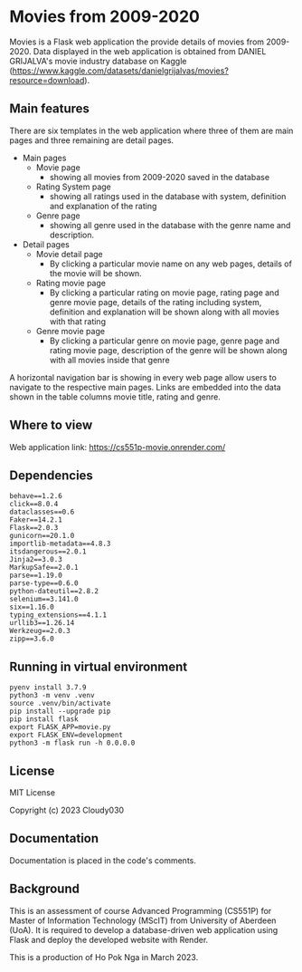 # Movies from 2009-2020

Movies is a Flask web application the provide details of movies from 2009-2020. Data displayed in the web application is obtained from DANIEL GRIJALVA's movie industry database on Kaggle (https://www.kaggle.com/datasets/danielgrijalvas/movies?resource=download).

## Main features
There are six templates in the web application where three of them are main pages and three remaining are detail pages.
- Main pages
  - Movie page
    - showing all movies from 2009-2020 saved in the database
  - Rating System page
    - showing all ratings used in the database with system, definition and explanation of the rating
  - Genre page
    - showing all genre used in the database with the genre name and description.
- Detail pages
  - Movie detail page
    - By clicking a particular movie name on any web pages, details of the movie will be shown.
  - Rating movie page
    - By clicking a particular rating on movie page, rating page and genre movie page, details of the rating including system, definition and explanation will be shown along with all movies with that rating
  - Genre movie page
    - By clicking a particular genre on movie page, genre page and rating movie page, description of the genre will be shown along with all movies inside that genre

A horizontal navigation bar is showing in every web page allow users to navigate to the respective main pages.
Links are embedded into the data shown in the table columns movie title, rating and genre.

## Where to view
Web application link: https://cs551p-movie.onrender.com/

## Dependencies
~~~
behave==1.2.6
click==8.0.4
dataclasses==0.6
Faker==14.2.1
Flask==2.0.3
gunicorn==20.1.0
importlib-metadata==4.8.3
itsdangerous==2.0.1
Jinja2==3.0.3
MarkupSafe==2.0.1
parse==1.19.0
parse-type==0.6.0
python-dateutil==2.8.2
selenium==3.141.0
six==1.16.0
typing_extensions==4.1.1
urllib3==1.26.14
Werkzeug==2.0.3
zipp==3.6.0
~~~

## Running in virtual environment
~~~
pyenv install 3.7.9
python3 -m venv .venv
source .venv/bin/activate
pip install --upgrade pip
pip install flask
export FLASK_APP=movie.py
export FLASK_ENV=development
python3 -m flask run -h 0.0.0.0
~~~

## License
MIT License

Copyright (c) 2023 Cloudy030

## Documentation
Documentation is placed in the code's comments.

## Background
This is an assessment of course Advanced Programming (CS551P) for Master of Information Technology (MScIT) from University of Aberdeen (UoA).
It is required to develop a database-driven web application using Flask and deploy the developed website with Render.

This is a production of Ho Pok Nga in March 2023.
